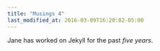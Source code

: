 ```yaml
---
title: "Musings 4"
last_modified_at: 2016-03-09T16:20:02-05:00
---
```


Jane has worked on Jekyll for the past _five years_.
